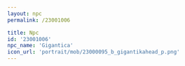 ```yaml
---
layout: npc
permalink: /23001006

title: Npc
id: '23001006'
npc_name: 'Gigantica'
icon_url: 'portrait/mob/23000095_b_gigantikahead_p.png'
---
```

